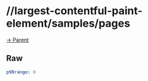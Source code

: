 
# //largest-contentful-paint-element/samples/pages

[→ Parent](../..)


## Raw


```yaml
p90range: 0

```

